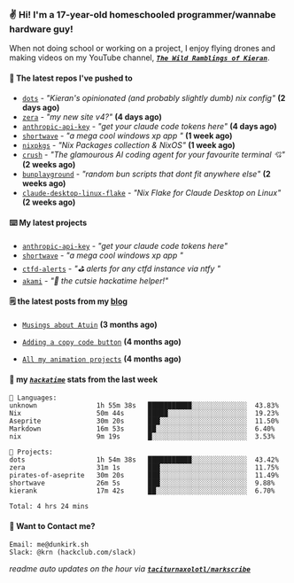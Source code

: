 ### ✌️ Hi! I'm a 17-year-old homeschooled programmer/wannabe hardware guy!

When not doing school or working on a project, I enjoy flying drones and making videos on my YouTube channel, [**_`The Wild Ramblings of Kieran`_**](https://youtube.com/@kieran.rambles).

#### 👷 The latest repos I've pushed to

- [`dots`](https://github.com/taciturnaxolotl/dots) - _"Kieran's opinionated (and probably slightly dumb) nix config"_ **(2 days ago)**
- [`zera`](https://github.com/taciturnaxolotl/zera) - _"my new site v4?"_ **(4 days ago)**
- [`anthropic-api-key`](https://github.com/taciturnaxolotl/anthropic-api-key) - _"get your claude code tokens here"_ **(4 days ago)**
- [`shortwave`](https://github.com/taciturnaxolotl/shortwave) - _"a mega cool windows xp app "_ **(1 week ago)**
- [`nixpkgs`](https://github.com/NixOS/nixpkgs) - _"Nix Packages collection & NixOS"_ **(1 week ago)**
- [`crush`](https://github.com/charmbracelet/crush) - _"The glamourous AI coding agent for your favourite terminal 💘"_ **(2 weeks ago)**
- [`bunplayground`](https://github.com/taciturnaxolotl/bunplayground) - _"random bun scripts that dont fit anywhere else"_ **(2 weeks ago)**
- [`claude-desktop-linux-flake`](https://github.com/k3d3/claude-desktop-linux-flake) - _"Nix Flake for Claude Desktop on Linux"_ **(2 weeks ago)**

#### ⌨️ My latest projects

- [`anthropic-api-key`](https://github.com/taciturnaxolotl/anthropic-api-key) - _"get your claude code tokens here"_
- [`shortwave`](https://github.com/taciturnaxolotl/shortwave) - _"a mega cool windows xp app "_
- [`ctfd-alerts`](https://github.com/taciturnaxolotl/ctfd-alerts) - _"⛳ alerts for any ctfd instance via ntfy "_
- [`akami`](https://github.com/taciturnaxolotl/akami) - _"🌷 the cutsie hackatime helper!"_

#### 🗒️ the latest posts from my [blog](https://dunkirk.sh)

- [`Musings about Atuin`](https://dunkirk.sh/blog/atuin/) **(3 months ago)**

- [`Adding a copy code button`](https://dunkirk.sh/blog/adding-a-copy-button/) **(4 months ago)**

- [`All my animation projects`](https://dunkirk.sh/blog/my-animations/) **(4 months ago)**



#### 📡 my [_`hackatime`_](https://waka.hackclub.com) stats from the last week

```text
💾 Languages:
unknown               1h 55m 38s   ███████████░░░░░░░░░░░░░░  43.83%
Nix                   50m 44s      █████░░░░░░░░░░░░░░░░░░░░  19.23%
Aseprite              30m 20s      ███░░░░░░░░░░░░░░░░░░░░░░  11.50%
Markdown              16m 53s      ██░░░░░░░░░░░░░░░░░░░░░░░  6.40%
nix                   9m 19s       █░░░░░░░░░░░░░░░░░░░░░░░░  3.53%

💼 Projects:
dots                  1h 54m 38s   ███████████░░░░░░░░░░░░░░  43.42%
zera                  31m 1s       ███░░░░░░░░░░░░░░░░░░░░░░  11.75%
pirates-of-aseprite   30m 20s      ███░░░░░░░░░░░░░░░░░░░░░░  11.49%
shortwave             26m 5s       ███░░░░░░░░░░░░░░░░░░░░░░  9.88%
kierank               17m 42s      ██░░░░░░░░░░░░░░░░░░░░░░░  6.70%

Total: 4 hrs 24 mins
```

#### 📮 Want to Contact me?

```text
Email: me@dunkirk.sh
Slack: @krn (hackclub.com/slack)
```

_readme auto updates on the hour via [**`taciturnaxolotl/markscribe`**](https://github.com/taciturnaxolotl/markscribe)_
